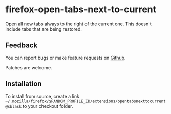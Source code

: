 firefox-open-tabs-next-to-current
=================================

Open all new tabs always to the right of the current one. This doesn't include
tabs that are being restored.

Feedback
--------

You can report bugs or make feature requests on
[Github](https://github.com/sblask/firefox-open-tabs-next-to-current).

Patches are welcome.

Installation
------------

To install from source, create a link
`~/.mozilla/firefox/$RANDOM_PROFILE_ID/extensions/opentabsnexttocurrent@sblask`
to your checkout folder.

